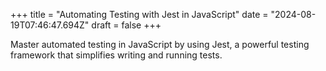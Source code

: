 +++
title = "Automating Testing with Jest in JavaScript"
date = "2024-08-19T07:46:47.694Z"
draft = false
+++

  Master automated testing in JavaScript by using Jest, a powerful testing framework that simplifies writing and running tests.
        